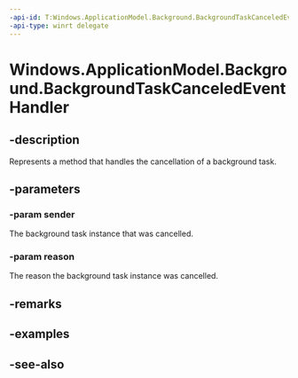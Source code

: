 ```yaml
---
-api-id: T:Windows.ApplicationModel.Background.BackgroundTaskCanceledEventHandler
-api-type: winrt delegate
---
```

<!-- Delegate syntax.
public delegate void BackgroundTaskCanceledEventHandler(Windows.ApplicationModel.Background.IBackgroundTaskInstance sender, Windows.ApplicationModel.Background.BackgroundTaskCancellationReason reason)
-->
# Windows.ApplicationModel.Background.BackgroundTaskCanceledEventHandler

## -description
Represents a method that handles the cancellation of a background task.

## -parameters
### -param sender
The background task instance that was cancelled.

### -param reason
The reason the background task instance was cancelled.


## -remarks

## -examples

## -see-also
